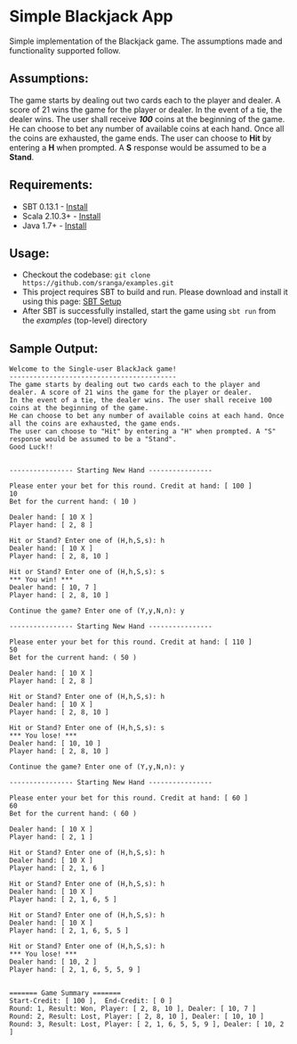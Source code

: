 Simple Blackjack App
====================

Simple implementation of the Blackjack game. The assumptions made and functionality supported follow.

Assumptions:
------------
The game starts by dealing out two cards each to the player and dealer. A score of 21 wins the game for the player or dealer.
In the event of a tie, the dealer wins. The user shall receive ***100*** coins at the beginning of the game.
He can choose to bet any number of available coins at each hand. Once all the coins are exhausted, the game ends.
The user can choose to **Hit** by entering a **H** when prompted. A **S** response would be assumed to be a **Stand**.

Requirements:
-------------
* SBT 0.13.1 - [Install](http://www.scala-sbt.org/release/docs/Getting-Started/Setup.html)
* Scala 2.10.3+ - [Install](http://www.scala-lang.org/download/2.10.3.html)
* Java 1.7+ - [Install](http://www.oracle.com/technetwork/java/javase/downloads/jdk7-downloads-1880260.html)

Usage:
------
* Checkout the codebase: `git clone https://github.com/sranga/examples.git`
* This project requires SBT to build and run. Please download and install it using this page: [SBT Setup](http://www.scala-sbt.org/release/docs/Getting-Started/Setup.html)
* After SBT is successfully installed, start the game using `sbt run` from the *examples* (top-level) directory

Sample Output:
--------------
    Welcome to the Single-user BlackJack game!
    ------------------------------------------
    The game starts by dealing out two cards each to the player and dealer. A score of 21 wins the game for the player or dealer.
    In the event of a tie, the dealer wins. The user shall receive 100 coins at the beginning of the game.
    He can choose to bet any number of available coins at each hand. Once all the coins are exhausted, the game ends.
    The user can choose to "Hit" by entering a "H" when prompted. A "S" response would be assumed to be a "Stand".
    Good Luck!!


    ---------------- Starting New Hand ----------------

    Please enter your bet for this round. Credit at hand: [ 100 ]
    10
    Bet for the current hand: ( 10 )

    Dealer hand: [ 10 X ]
    Player hand: [ 2, 8 ]

    Hit or Stand? Enter one of (H,h,S,s): h
    Dealer hand: [ 10 X ]
    Player hand: [ 2, 8, 10 ]

    Hit or Stand? Enter one of (H,h,S,s): s
    *** You win! ***
    Dealer hand: [ 10, 7 ]
    Player hand: [ 2, 8, 10 ]

    Continue the game? Enter one of (Y,y,N,n): y

    ---------------- Starting New Hand ----------------

    Please enter your bet for this round. Credit at hand: [ 110 ]
    50
    Bet for the current hand: ( 50 )

    Dealer hand: [ 10 X ]
    Player hand: [ 2, 8 ]

    Hit or Stand? Enter one of (H,h,S,s): h
    Dealer hand: [ 10 X ]
    Player hand: [ 2, 8, 10 ]

    Hit or Stand? Enter one of (H,h,S,s): s
    *** You lose! ***
    Dealer hand: [ 10, 10 ]
    Player hand: [ 2, 8, 10 ]

    Continue the game? Enter one of (Y,y,N,n): y

    ---------------- Starting New Hand ----------------

    Please enter your bet for this round. Credit at hand: [ 60 ]
    60
    Bet for the current hand: ( 60 )

    Dealer hand: [ 10 X ]
    Player hand: [ 2, 1 ]

    Hit or Stand? Enter one of (H,h,S,s): h
    Dealer hand: [ 10 X ]
    Player hand: [ 2, 1, 6 ]

    Hit or Stand? Enter one of (H,h,S,s): h
    Dealer hand: [ 10 X ]
    Player hand: [ 2, 1, 6, 5 ]

    Hit or Stand? Enter one of (H,h,S,s): h
    Dealer hand: [ 10 X ]
    Player hand: [ 2, 1, 6, 5, 5 ]

    Hit or Stand? Enter one of (H,h,S,s): h
    *** You lose! ***
    Dealer hand: [ 10, 2 ]
    Player hand: [ 2, 1, 6, 5, 5, 9 ]


    ======= Game Summary =======
    Start-Credit: [ 100 ],  End-Credit: [ 0 ]
    Round: 1, Result: Won, Player: [ 2, 8, 10 ], Dealer: [ 10, 7 ]
    Round: 2, Result: Lost, Player: [ 2, 8, 10 ], Dealer: [ 10, 10 ]
    Round: 3, Result: Lost, Player: [ 2, 1, 6, 5, 5, 9 ], Dealer: [ 10, 2 ]